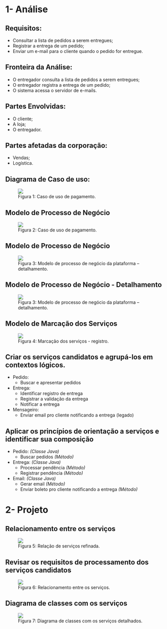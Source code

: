 # 1- Análise

## Requisitos:
- Consultar a lista de pedidos a serem entregues;
- Registrar a entrega de um pedido;
- Enviar um e-mail para o cliente quando o pedido for entregue.

## Fronteira da Análise:
- O entregador consulta a lista de pedidos a serem entregues;
- O entregador registra a entrega de um pedido;
- O sistema acessa o servidor de e-mails.

## Partes Envolvidas:
- O cliente;
- A loja;
- O entregador.

## Partes afetadas da corporação:
- Vendas;
- Logística.
## Diagrama de Caso de uso:
<figure><img src=img/useCase.png>
  <figcaption>Figura 1: Caso de uso de pagamento.
</figcaption>
</figure>

## Modelo de Processo de Negócio
<figure><img src=img/businessProcess.png></img>
  <figcaption>Figura 2: Caso de uso de pagamento.
</figcaption>
</figure>

## Modelo de Processo de Negócio
<figure><img src=img/businessProcessDetails.png></img>
  <figcaption>Figura 3: Modelo de processo de negócio da plataforma – detalhamento.
</figcaption>
</figure>

## Modelo de Processo de Negócio - Detalhamento
<figure><img src=img/businessProcessDetails.png></img>
  <figcaption>Figura 3: Modelo de processo de negócio da plataforma – detalhamento.
</figcaption>
</figure>

## Modelo de Marcação dos Serviços
<figure><img src=img/serviceMarcation.png></img>
  <figcaption>Figura 4: Marcação dos serviços - registro.
</figcaption>
</figure>


## Criar os serviços candidatos e agrupá-los em contextos lógicos.
- Pedido:
  - Buscar e apresentar pedidos
- Entrega:
  - Identificar registro de entrega
  - Registrar a validação da entrega
  - Notificar a entrega
- Mensageiro:
  - Enviar email pro cliente notificando a entrega (legado)


## Aplicar os princípios de orientação a serviços e identificar sua composição
- Pedido: _(Classe Java)_
  - Buscar pedidos _(Método)_
- Entrega: _(Classe Java)_
  - Processar pendência _(Método)_
  - Registrar pendência _(Método)_
- Email: _(Classe Java)_
  - Gerar email _(Método)_
  - Enviar boleto pro cliente notificando a entrega _(Método)_

# 2- Projeto

## Relacionamento entre os serviços
<figure><img src=img/serviceRelation.png></img>
  <figcaption>Figura 5:  Relação de serviços refinada.
</figcaption>
</figure>

## Revisar os requisitos de processamento dos serviços candidatos
<figure><img src=img/serviceRelationDetails.png></img>
  <figcaption>Figura 6: Relacionamento entre os serviços.
</figcaption>
</figure>

## Diagrama de classes com os serviços
<figure><img src=img/classDiagramWithServiceDetails.png></img>
  <figcaption>Figura 7: Diagrama de classes com os serviços detalhados.
</figcaption>
</figure>
